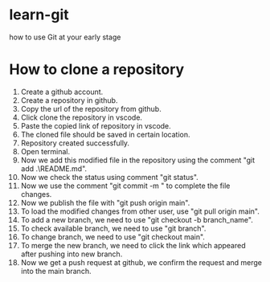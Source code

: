 # learn-git
how to use Git at your early stage

# How to clone a repository
 1. Create a github account.
 2. Create a repository in github.
 3. Copy the url of the repository from github.
 4. Click clone the repository in vscode.
 5. Paste the copied link of repository in vscode.
 6. The cloned file should be saved in certain location.
 7. Repository created successfully.
8. Open terminal. 
9. Now we add this modified file in the repository using the comment "git add .\README.md".
10. Now we check the status using comment "git status".
11. Now we use the comment "git commit -m " to complete the file changes.
12. Now we publish the file with "git push origin main".   
13. To load the modified changes from other user, use "git pull origin main".
14. To add a new branch, we need to use "git checkout -b branch_name".
15. To check available branch, we need to use "git branch".
16. To change branch, we need to use "git checkout main".
17. To merge the new branch, we need to click the link which appeared after pushing into new branch.
18. Now we get a push request at github, we confirm the request and merge into the main branch. 